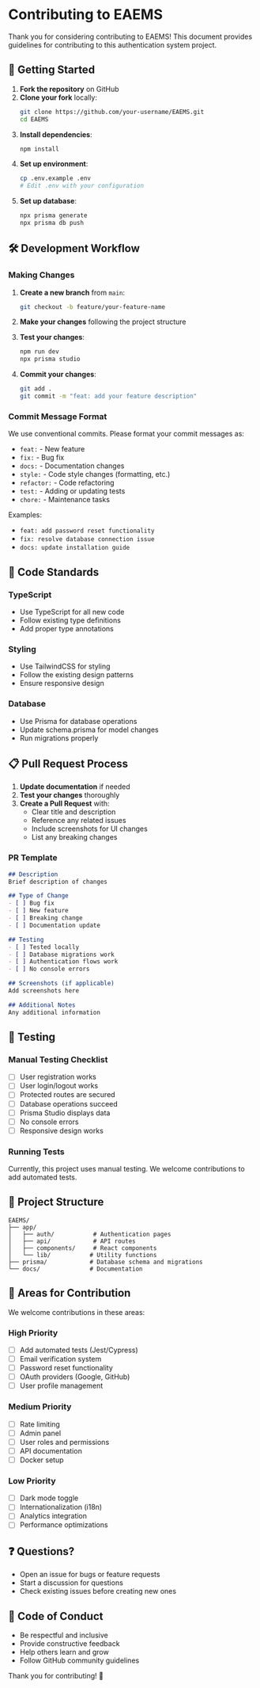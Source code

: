 # Contributing to EAEMS

Thank you for considering contributing to EAEMS! This document provides guidelines for contributing to this authentication system project.

## 🚀 Getting Started

1. **Fork the repository** on GitHub
2. **Clone your fork** locally:
   ```bash
   git clone https://github.com/your-username/EAEMS.git
   cd EAEMS
   ```
3. **Install dependencies**:
   ```bash
   npm install
   ```
4. **Set up environment**:
   ```bash
   cp .env.example .env
   # Edit .env with your configuration
   ```
5. **Set up database**:
   ```bash
   npx prisma generate
   npx prisma db push
   ```

## 🛠️ Development Workflow

### Making Changes

1. **Create a new branch** from `main`:
   ```bash
   git checkout -b feature/your-feature-name
   ```

2. **Make your changes** following the project structure

3. **Test your changes**:
   ```bash
   npm run dev
   npx prisma studio
   ```

4. **Commit your changes**:
   ```bash
   git add .
   git commit -m "feat: add your feature description"
   ```

### Commit Message Format

We use conventional commits. Please format your commit messages as:

- `feat:` - New feature
- `fix:` - Bug fix
- `docs:` - Documentation changes
- `style:` - Code style changes (formatting, etc.)
- `refactor:` - Code refactoring
- `test:` - Adding or updating tests
- `chore:` - Maintenance tasks

Examples:
- `feat: add password reset functionality`
- `fix: resolve database connection issue`
- `docs: update installation guide`

## 🔧 Code Standards

### TypeScript
- Use TypeScript for all new code
- Follow existing type definitions
- Add proper type annotations

### Styling
- Use TailwindCSS for styling
- Follow the existing design patterns
- Ensure responsive design

### Database
- Use Prisma for database operations
- Update schema.prisma for model changes
- Run migrations properly

## 📋 Pull Request Process

1. **Update documentation** if needed
2. **Test your changes** thoroughly
3. **Create a Pull Request** with:
   - Clear title and description
   - Reference any related issues
   - Include screenshots for UI changes
   - List any breaking changes

### PR Template

```markdown
## Description
Brief description of changes

## Type of Change
- [ ] Bug fix
- [ ] New feature
- [ ] Breaking change
- [ ] Documentation update

## Testing
- [ ] Tested locally
- [ ] Database migrations work
- [ ] Authentication flows work
- [ ] No console errors

## Screenshots (if applicable)
Add screenshots here

## Additional Notes
Any additional information
```

## 🧪 Testing

### Manual Testing Checklist
- [ ] User registration works
- [ ] User login/logout works
- [ ] Protected routes are secured
- [ ] Database operations succeed
- [ ] Prisma Studio displays data
- [ ] No console errors
- [ ] Responsive design works

### Running Tests
Currently, this project uses manual testing. We welcome contributions to add automated tests.

## 📁 Project Structure

```
EAEMS/
├── app/
│   ├── auth/           # Authentication pages
│   ├── api/            # API routes
│   ├── components/     # React components
│   └── lib/           # Utility functions
├── prisma/            # Database schema and migrations
└── docs/              # Documentation
```

## 🎯 Areas for Contribution

We welcome contributions in these areas:

### High Priority
- [ ] Add automated tests (Jest/Cypress)
- [ ] Email verification system
- [ ] Password reset functionality
- [ ] OAuth providers (Google, GitHub)
- [ ] User profile management

### Medium Priority
- [ ] Rate limiting
- [ ] Admin panel
- [ ] User roles and permissions
- [ ] API documentation
- [ ] Docker setup

### Low Priority
- [ ] Dark mode toggle
- [ ] Internationalization (i18n)
- [ ] Analytics integration
- [ ] Performance optimizations

## ❓ Questions?

- Open an issue for bugs or feature requests
- Start a discussion for questions
- Check existing issues before creating new ones

## 📄 Code of Conduct

- Be respectful and inclusive
- Provide constructive feedback
- Help others learn and grow
- Follow GitHub community guidelines

Thank you for contributing! 🎉
